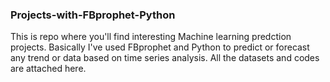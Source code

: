 ### Projects-with-FBprophet-Python
This is repo where you'll find interesting Machine learning predction projects. Basically I've used FBprophet and Python to predict or forecast any trend or data based on time series analysis. All the datasets and codes are attached here.
